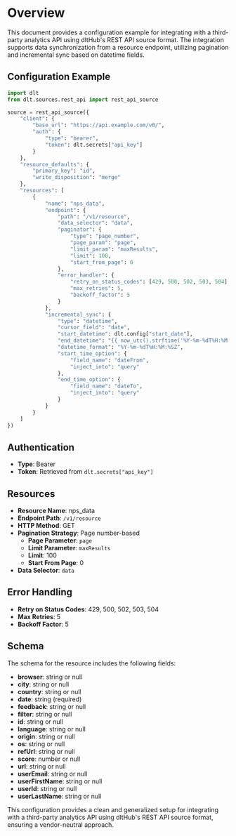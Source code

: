 # Overview

This document provides a configuration example for integrating with a third-party analytics API using dltHub's REST API source format. The integration supports data synchronization from a resource endpoint, utilizing pagination and incremental sync based on datetime fields.

## Configuration Example

```python
import dlt
from dlt.sources.rest_api import rest_api_source

source = rest_api_source({
    "client": {
        "base_url": "https://api.example.com/v0/",
        "auth": {
            "type": "bearer",
            "token": dlt.secrets["api_key"]
        }
    },
    "resource_defaults": {
        "primary_key": "id",
        "write_disposition": "merge"
    },
    "resources": [
        {
            "name": "nps_data",
            "endpoint": {
                "path": "/v1/resource",
                "data_selector": "data",
                "paginator": {
                    "type": "page_number",
                    "page_param": "page",
                    "limit_param": "maxResults",
                    "limit": 100,
                    "start_from_page": 0
                },
                "error_handler": {
                    "retry_on_status_codes": [429, 500, 502, 503, 504],
                    "max_retries": 5,
                    "backoff_factor": 5
                }
            },
            "incremental_sync": {
                "type": "datetime",
                "cursor_field": "date",
                "start_datetime": dlt.config["start_date"],
                "end_datetime": "{{ now_utc().strftime('%Y-%m-%dT%H:%M:%SZ') }}",
                "datetime_format": "%Y-%m-%dT%H:%M:%SZ",
                "start_time_option": {
                    "field_name": "dateFrom",
                    "inject_into": "query"
                },
                "end_time_option": {
                    "field_name": "dateTo",
                    "inject_into": "query"
                }
            }
        }
    ]
})
```

## Authentication

- **Type**: Bearer
- **Token**: Retrieved from `dlt.secrets["api_key"]`

## Resources

- **Resource Name**: nps_data
- **Endpoint Path**: `/v1/resource`
- **HTTP Method**: GET
- **Pagination Strategy**: Page number-based
  - **Page Parameter**: `page`
  - **Limit Parameter**: `maxResults`
  - **Limit**: 100
  - **Start From Page**: 0
- **Data Selector**: `data`

## Error Handling

- **Retry on Status Codes**: 429, 500, 502, 503, 504
- **Max Retries**: 5
- **Backoff Factor**: 5

## Schema

The schema for the resource includes the following fields:

- **browser**: string or null
- **city**: string or null
- **country**: string or null
- **date**: string (required)
- **feedback**: string or null
- **filter**: string or null
- **id**: string or null
- **language**: string or null
- **origin**: string or null
- **os**: string or null
- **refUrl**: string or null
- **score**: number or null
- **url**: string or null
- **userEmail**: string or null
- **userFirstName**: string or null
- **userId**: string or null
- **userLastName**: string or null

This configuration provides a clean and generalized setup for integrating with a third-party analytics API using dltHub's REST API source format, ensuring a vendor-neutral approach.